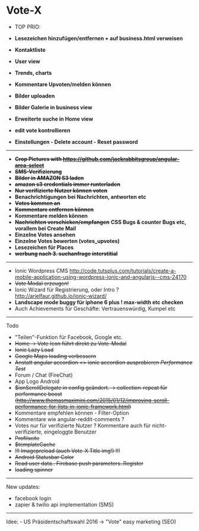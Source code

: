 # Vote-X
- TOP PRIO:

- <b>Lesezeichen hinzufügen/entfernen + auf business.html verweisen</b>
- <b>Kontaktliste</b>
- <b> User view </b>
- <b> Trends, charts </b>
- <b> Kommentare Upvoten/melden können </b>
- <b> Bilder uploaden </b>
- <b> Bilder Galerie in business view </b>
- <b> Erweiterte suche in Home view </b>
- <b> edit vote kontrollieren </b>
- <b> Einstellungen - Delete account - Reset password </b>

_______________________________________________________________________

- <s><b>Crop Pictures with https://github.com/jackrabbitsgroup/angular-area-select</b></s>
- <s><b>SMS-Verifizierung</b></s>
- <s><b> Bilder in AMAZON S3 laden </b></s>
- <s><b> amazon s3 credentials immer runterladen </b></s>
- <s><b>Nur verifizierte Nutzer können voten</b></s>
- <b> Benachrichtigungen bei Nachrichten, antworten etc </b>
- <s><b>Votes kommen an</b></s>
- <s><b>Kommentare entfernen können</b></s>
- <b> Kommentare melden können </b>
- <s><b>Nachrichten verschicken/empfangen</b></s> <b>CSS Bugs & counter Bugs etc, vorallem bei Create Mail</b>
- <b>Einzelne Votes ansehen</b>
- <b>Einzelne Votes bewerten (votes_upvotes)</b>
- <b>Lesezeichen für Places</b>
- <s><b>werbung nach 3. suchanfrage interstitial</b></s>

_____________


- Ionic Wordpress CMS http://code.tutsplus.com/tutorials/create-a-mobile-application-using-wordpress-ionic-and-angularjs--cms-24170
- <s>Vote Modal erzeugen!</s>
- Ionic Wizard für Registrierung, oder Intro ? http://arielfaur.github.io/ionic-wizard/
- <b>Landscape mode buggy für iphone 6 plus ! max-width etc checken </b>
- Auch Achievements für Geschäfte: Vertrauenswürdig, Kumpel etc


_____________
Todo
- "Teilen"-Funktion für Facebook, Google etc.
- <s> Home -> Vote Icon führt direkt zu Vote-Modal</s>
- <s>Ionic Lazy Load</s>
- <s>Google Maps loading verbessern </s>
- <s>Anstatt angular accordion <> ionic accordion ausprobieren *Performance Test*</s>
- Forum / Chat (FireChat)
- App Logo Android
- <s>$ionScrollDelegate in config geändert. -> collection-repeat für performance boost (http://www.thomasmaximini.com/2015/01/12/improving-scroll-performance-for-lists-in-ionic-framework.html)</s>
- Kommentare empfehlen können - Filter-Option
- Kommentare wie angular-reddit-comments ?
- Votes nur für verifizierte Nutzer ? Kommentare auch für nicht-verifizierte, eingeloggte Benutzer
- <s>Profilseite</s>
- <s>$templateCache</s>
- <s>!!! Imagepreload (auch Vote-X Title img!) !!!</s>
- <s>Android Statusbar Color</s>
- <s>Read user data.. Firebase push parameters..Register</s>
- <s>loading spinner </s>

_________________
New updates:

- facebook login
- zapier & twilio api implementation (SMS)
__________________

Idee:
		- US Präsidentschaftswahl 2016 -> "Vote" easy marketing (SEO)
